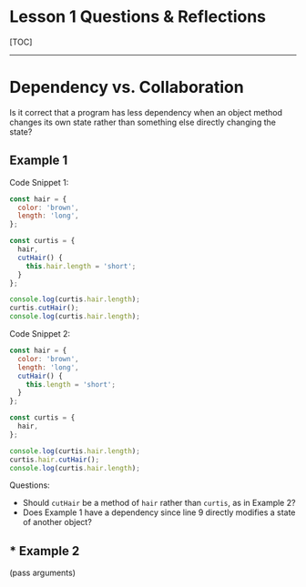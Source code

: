 # Lesson 1 Questions & Reflections

[TOC]

---

# Dependency vs. Collaboration

Is it correct that a program has less dependency when an object method changes its own state rather than something else directly changing the state?

## Example 1

Code Snippet 1:

```javascript
const hair = {
  color: 'brown',
  length: 'long',
};

const curtis = {
  hair,
  cutHair() {
    this.hair.length = 'short';
  }
};

console.log(curtis.hair.length);
curtis.cutHair();
console.log(curtis.hair.length);
```

Code Snippet 2:

```javascript
const hair = {
  color: 'brown',
  length: 'long',
  cutHair() {
    this.length = 'short';
  }
};

const curtis = {
  hair,
};

console.log(curtis.hair.length);
curtis.hair.cutHair();
console.log(curtis.hair.length);
```

Questions:

- Should `cutHair` be a method of `hair` rather than `curtis`, as in Example 2?
- Does Example 1 have a dependency since line 9 directly modifies a state of another object?

## * Example 2

(pass arguments)
